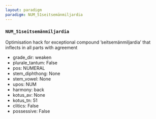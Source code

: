 ```yaml
---
layout: paradigm
paradigm: NUM_51seitsemänmiljardia
---
```

### ` NUM_51seitsemänmiljardia `

Optimisation hack for exceptional compound ’seitsemänmiljardia’ that inflects in all parts with agreement
* grade_dir: weaken
* plurale_tantum: False
* pos: NUMERAL
* stem_diphthong: None
* stem_vowel: None
* upos: NUM
* harmony: back
* kotus_av: None
* kotus_tn: 51
* clitics: False
* possessive: False
